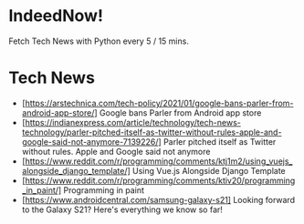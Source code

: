 # IndeedNow!
Fetch Tech News with Python every 5 / 15 mins.

# Tech News
- [https://arstechnica.com/tech-policy/2021/01/google-bans-parler-from-android-app-store/] Google bans Parler from Android app store
- [https://indianexpress.com/article/technology/tech-news-technology/parler-pitched-itself-as-twitter-without-rules-apple-and-google-said-not-anymore-7139226/] Parler pitched itself as Twitter without rules. Apple and Google said not anymore
- [https://www.reddit.com/r/programming/comments/ktj1m2/using_vuejs_alongside_django_template/] Using Vue.js Alongside Django Template
- [https://www.reddit.com/r/programming/comments/ktiv20/programming_in_paint/] Programming in paint
- [https://www.androidcentral.com/samsung-galaxy-s21] Looking forward to the Galaxy S21? Here's everything we know so far!
